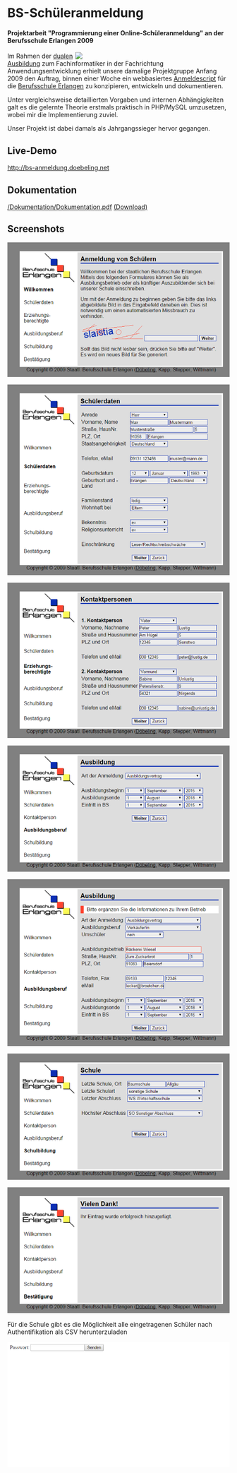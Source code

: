 # BS-Schüleranmeldung
#### Projektarbeit "Programmierung einer Online-Schüleranmeldung" an der Berufsschule Erlangen 2009

<img src="http://www.bs-erlangen.de/wp-content/uploads/2013/11/BS_Luftaufnahme_Schulbild.jpg" align="right" width="350">Im Rahmen der [dualen Ausbildung](http://www.bs-erlangen.de/fachbereiche/gewerbliche-berufe/fachbereich-it/) zum Fachinformatiker in der Fachrichtung Anwendungsentwicklung erhielt unsere damalige Projektgruppe Anfang 2009 den Auftrag, binnen einer Woche ein webbasiertes [Anmeldescript](http://www.bs-erlangen.de/ueber-uns/verwaltung/anmeldung/) für die [Berufsschule Erlangen](http://www.bs-erlangen.de) zu konzipieren, entwickeln und dokumentieren. 

Unter vergleichsweise detaillierten Vorgaben und internen Abhängigkeiten galt es die gelernte Theorie erstmals praktisch in PHP/MySQL umzusetzen, wobei mir die Implementierung zuviel.

Unser Projekt ist dabei damals als Jahrgangssieger hervor gegangen.

## Live-Demo

http://bs-anmeldung.doebeling.net

## Dokumentation

[/Dokumentation/Dokumentation.pdf](/Dokumentation/Dokumentation.pdf) [(Download)](https://github.com/ADoebeling/BS-Schueleranmeldung/raw/master/Dokumentation/Dokumentation.pdf)


## Screenshots

![](/Dokumentation/Screens/1.png)

![](/Dokumentation/Screens/2.png)

![](/Dokumentation/Screens/3.png)

![](/Dokumentation/Screens/4.png)

![](/Dokumentation/Screens/5.png)

![](/Dokumentation/Screens/6.png)

![](/Dokumentation/Screens/7.png)

Für die Schule gibt es die Möglichkeit alle eingetragenen Schüler nach Authentifikation als CSV herunterzuladen

![](/Dokumentation/Screens/8.png)
